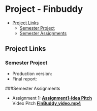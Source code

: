 # Project - Finbuddy

- [Project Links](#my-project-links)
  - [Semester Project](#semester-project)
  - [Semester Assignments](#semester-assignments)


## Project Links

### Semester Project

- Production version: 
- Final report: 

###Semester Assignments

- Assignment 1: [**Assignment1-Idea Pitch**]()\
  Video Pitch [**FinBuddy_video.mp4**]()
      


